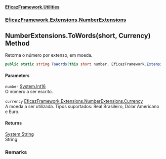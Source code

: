#### [EficazFramework.Utilities](EficazFramework_Utilities.md 'EficazFramework.Utilities')
### [EficazFramework.Extensions](EficazFramework_Utilities.md#EficazFramework_Extensions 'EficazFramework.Extensions').[NumberExtensions](NumberExtensions.md 'EficazFramework.Extensions.NumberExtensions')
## NumberExtensions.ToWords(short, Currency) Method
Retorna o número por extenso, em moeda.  
```csharp
public static string ToWords(this short number, EficazFramework.Extensions.NumberExtensions.Currency currency);
```
#### Parameters
<a name='EficazFramework_Extensions_NumberExtensions_ToWords(short_EficazFramework_Extensions_NumberExtensions_Currency)_number'></a>
`number` [System.Int16](https://docs.microsoft.com/en-us/dotnet/api/System.Int16 'System.Int16')  
O número a ser escrito.
  
<a name='EficazFramework_Extensions_NumberExtensions_ToWords(short_EficazFramework_Extensions_NumberExtensions_Currency)_currency'></a>
`currency` [EficazFramework.Extensions.NumberExtensions.Currency](https://docs.microsoft.com/en-us/dotnet/api/EficazFramework.Extensions.NumberExtensions.Currency 'EficazFramework.Extensions.NumberExtensions.Currency')  
A moeda a ser utilizada. Tipos suportados: Real Brasileiro, Dólar Americano e Euro.
  
#### Returns
[System.String](https://docs.microsoft.com/en-us/dotnet/api/System.String 'System.String')  
String
### Remarks
